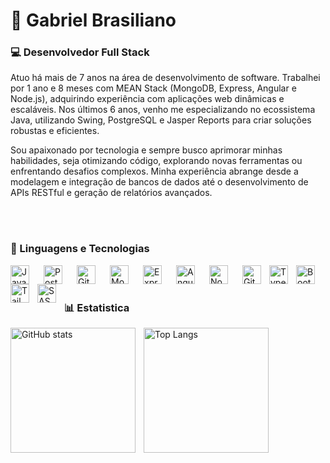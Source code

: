 # 🧔 Gabriel Brasiliano

### 💻 Desenvolvedor Full Stack
Atuo há mais de 7 anos na área de desenvolvimento de software. Trabalhei por 1 ano e 8 meses com MEAN Stack (MongoDB, Express, Angular e Node.js), adquirindo experiência com aplicações web dinâmicas e escaláveis. Nos últimos 6 anos, venho me especializando no ecossistema Java, utilizando Swing, PostgreSQL e Jasper Reports para criar soluções robustas e eficientes.

Sou apaixonado por tecnologia e sempre busco aprimorar minhas habilidades, seja otimizando código, explorando novas ferramentas ou enfrentando desafios complexos. Minha experiência abrange desde a modelagem e integração de bancos de dados até o desenvolvimento de APIs RESTful e geração de relatórios avançados.

</br>
</br>

### 🤖 Linguagens e Tecnologias 
<img align="left" alt="Java"       title="Java"       width="30px" style="padding-right: 20px;" src="https://cdn.jsdelivr.net/gh/devicons/devicon@latest/icons/java/java-original-wordmark.svg"/>
<img align="left" alt="PostgreSQL" title="PostgreSQL" width="30px" style="padding-right: 20px;" src="https://cdn.jsdelivr.net/gh/devicons/devicon@latest/icons/postgresql/postgresql-original.svg"/>
<img align="left" alt="Git"        title="Git"        width="30px" style="padding-right: 20px;" src="https://cdn.jsdelivr.net/gh/devicons/devicon@latest/icons/git/git-original.svg"/>
<img align="left" alt="MongoDB"    title="MongoDB"    width="30px" style="padding-right: 20px;" src="https://cdn.jsdelivr.net/gh/devicons/devicon@latest/icons/mongodb/mongodb-plain-wordmark.svg"/>
<img align="left" alt="Express.js" title="Express.js" width="30px" style="padding-right: 20px;" src="https://cdn.jsdelivr.net/gh/devicons/devicon@latest/icons/express/express-original-wordmark.svg"/>
<img align="left" alt="Angular 2"  title="Angular 2"  width="30px" style="padding-right: 20px;" src="https://cdn.jsdelivr.net/gh/devicons/devicon@latest/icons/angularjs/angularjs-original.svg"/>
<img align="left" alt="Node.js"    title="Node.js"    width="30px" style="padding-right: 20px;" src="https://cdn.jsdelivr.net/gh/devicons/devicon@latest/icons/nodejs/nodejs-original.svg"/>
<img align="left" alt="Git"        title="Git"        width="30px" style="padding-right: 10px;" src="https://cdn.jsdelivr.net/gh/devicons/devicon@latest/icons/git/git-original.svg"/>
<img align="left" alt="TypeScript" title="TypeScript" width="30px" style="padding-right: 10px;" src="https://cdn.jsdelivr.net/gh/devicons/devicon@latest/icons/typescript/typescript-original.svg"/>
<img align="left" alt="Bootstrap"  title="Bootstrap"  width="30px" style="padding-right: 10px;" src="https://cdn.jsdelivr.net/gh/devicons/devicon@latest/icons/bootstrap/bootstrap-original.svg"/>
<img align="left" alt="Tailwind"   title="Tailwind"   width="30px" style="padding-right: 10px;" src="https://cdn.jsdelivr.net/gh/devicons/devicon@latest/icons/tailwindcss/tailwindcss-original.svg"/>
<img align="left" alt="SASS"       title="SASS"       width="30px" style="padding-right: 10px;" src="https://cdn.jsdelivr.net/gh/devicons/devicon@latest/icons/sass/sass-original.svg"/>          

</br>
</br>

### 📊 Estatistica
<img align="left" alt="GitHub stats" height="200" style="padding-right: 10px;" 
src="https://github-readme-stats.vercel.app/api?username=GabrielBrasiliano&show_icons=true&theme=tokyonight&include_all_commits=true"/>          

<img align="left" alt="Top Langs" height="200" style="padding-right: 10px;" 
src="https://github-readme-stats.vercel.app/api/top-langs/?username=GabrielBrasiliano&theme=tokyonight&layout=compact&custom_title=Tecnologias&langs_count=9"/>  
